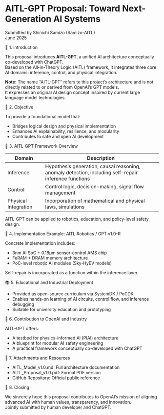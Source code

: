 # AITL-GPT Proposal: Toward Next-Generation AI Systems

Submitted by Shinichi Samizo (Samizo-AITL)  
June 2025  

🧠 1. Introduction

This proposal introduces **AITL-GPT**, a unified AI architecture conceptually co-developed with ChatGPT.  
Based on the All-in-Theory Logic (AITL) framework, it integrates three core AI domains: inference, control, and physical integration.  

**Note:** The name "AITL-GPT" refers to this project’s architecture and is not directly related to or derived from OpenAI’s GPT models.  
It expresses an original AI design concept inspired by current large language model technologies.  

🎯 2. Objective

To provide a foundational model that:  
- Bridges logical design and physical implementation  
- Enhances AI explainability, resilience, and modularity  
- Contributes to safe and open AI development  

🔧 3. AITL-GPT Framework Overview

| Domain             | Description                                               |  
|--------------------|-----------------------------------------------------------|  
| Inference          | Hypothesis generation, causal reasoning, anomaly detection, including self-repair inference functions |  
| Control            | Control logic, decision-making, signal flow management    |  
| Physical Integration | Incorporation of mathematical and physical laws, simulations |  

AITL-GPT can be applied to robotics, education, and policy-level safety design.  

🤖 4. Implementation Example: AITL Robotics / GPT v1.0-R

Concrete implementation includes:  
- 3nm AI SoC + 0.18µm sensor-control AMS chip  
- FeRAM + DRAM memory architecture  
- PoC-level robotic AI modules (Sky-HyEV models)  

Self-repair is incorporated as a function within the inference layer.  

📚 5. Educational and Industrial Deployment

- Provided as open-source curriculum via SystemDK / PoCDK  
- Enables hands-on learning of AI circuits, control flow, and inference debugging  
- Suitable for university education and prototyping  

🧩 6. Contribution to OpenAI and Industry

AITL-GPT offers:  
- A testbed for physics-informed AI (PIAI) architecture  
- A blueprint for modular AI safety engineering  
- A practical framework conceptually co-developed with ChatGPT  

📄 7. Attachments and Resources

- AITL_Model_v1.0.md: Full architecture documentation  
- AITL_Proposal_v1.0.pdf: Formal PDF version  
- GitHub Repository: Official public reference  

🙏 8. Closing

We sincerely hope this proposal contributes to OpenAI’s mission of aligning advanced AI with human values, transparency, and innovation.  
Jointly submitted by human developer and ChatGPT.  
